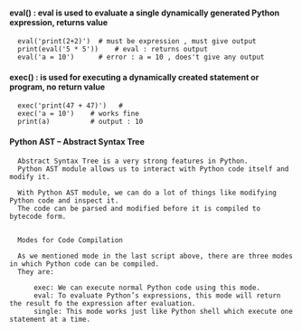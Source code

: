 #### eval() : eval is used to evaluate a single dynamically generated Python expression, returns value

      eval('print(2+2)')  # must be expression , must give output
      print(eval('5 * 5'))    # eval : returns output    
      eval('a = 10')      # error : a = 10 , does't give any output



#### exec() : is used for executing a dynamically created statement or program, no return value

      exec('print(47 + 47)')   #
      exec('a = 10')    # works fine
      print(a)          # output : 10


#### Python AST – Abstract Syntax Tree


      Abstract Syntax Tree is a very strong features in Python. 
      Python AST module allows us to interact with Python code itself and modify it.
      
      With Python AST module, we can do a lot of things like modifying Python code and inspect it. 
      The code can be parsed and modified before it is compiled to bytecode form. 
      
      
      Modes for Code Compilation

      As we mentioned mode in the last script above, there are three modes in which Python code can be compiled. 
      They are:

          exec: We can execute normal Python code using this mode.
          eval: To evaluate Python’s expressions, this mode will return the result fo the expression after evaluation.
          single: This mode works just like Python shell which execute one statement at a time.


#####
